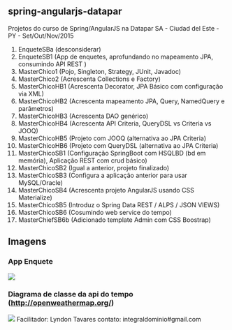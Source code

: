 ## spring-angularjs-datapar

Projetos do curso de Spring/AngularJS na Datapar SA - Ciudad del Este - PY - Set/Out/Nov/2015

1. EnqueteSBa (desconsiderar)
2. EnqueteSB1 (App de enquetes, aprofundando no mapeamento JPA, consumindo API REST )
3. MasterChico1  (Pojo,  Singleton, Strategy, JUnit, Javadoc)
4. MasterChico2  (Acrescenta Collections e Factory)
5. MasterChicoHB1 (Acrescenta Decorator, JPA Básico com configuração via XML) 
6. MasterChicoHB2 (Acrescenta mapeamento JPA, Query, NamedQuery e parâmetros)
7. MasterChicoHB3 (Acrescenta DAO genérico)
8. MasterChicoHB4 (Acrescenta API Criteria, QueryDSL vs Criteria vs JOOQ)
9. MasterChicoHB5 (Projeto com JOOQ (alternativa ao JPA Criteria)
10. MasterChicoHB6 (Projeto com QueryDSL (alternativa ao JPA Criteria)
11. MasterChicoSB1 (Configuração SpringBoot com HSQLBD (bd em memória), Aplicação REST com crud básico)
12. MasterChicoSB2 (Igual a anterior, projeto finalizado)
13. MasterChicoSB3 (Configura a aplicação anterior para usar MySQL/Oracle)
14. MasterChicoSB4 (Acrescenta projeto AngularJS usando CSS Materialize)
15. MasterChicoSB5 (Introduz o Spring Data REST / ALPS / JSON VIEWS)
16. MasterChicoSB6 (Cosumindo web service do tempo)
17. MasterChiefSB6b (Adicionado template Admin com CSS Boostrap)

## Imagens

### App Enquete

![](http://lyndontavares.github.io/images/2015-10-05_22-32-14.png)

### Diagrama de classe da api do tempo (http://openweathermap.org/)

![](https://github.com/lyndontavares/spring-angularjs-datapar/blob/master/app-MasterChico/MasterChicoSB6/src/main/resources/static/image/Tempo.png)
Facilitador: Lyndon Tavares
contato: integraldominio#gmail.com
